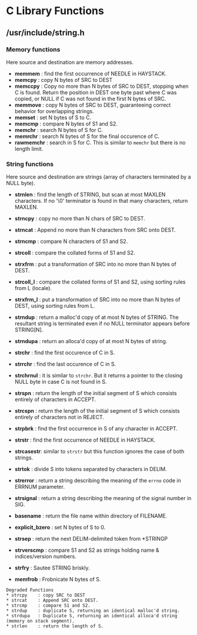 # C Library Functions

## **/usr/include/string.h**

### Memory functions
Here source and destination are memory addresses.  
* **memmem**    : find the first occurrence of NEEDLE in HAYSTACK.
* **memcpy**    : copy N bytes of SRC to DEST  
* **memccpy**   : Copy no more than N bytes of SRC to DEST, stopping when C is found. Return the position in DEST one byte past where C was copied, or NULL if C was not found in the first N bytes of SRC.   
* **memmove**   : copy N bytes of SRC to DEST, guaranteeing correct behavior for overlapping strings.  
* **memset**    : set N bytes of S to C.  
* **memcmp**    : compare N bytes of S1 and S2.  
* **memchr**    : search N bytes of S for C.  
* **memrchr**   : search N bytes of S for the final occurence of C.  
* **rawmemchr** : search in S for C. This is similar to `memchr` but there is no length limit.  

### String functions  
Here source and destination are strings (array of characters terminated by a NULL byte).  

* **strnlen**   : find the length of STRING, but scan at most MAXLEN characters. If no '\0' terminator is found in that many characters, return MAXLEN. 
* **strncpy**   : copy no more than N chars of SRC to DEST. 
* **strncat**   : Append no more than N characters from SRC onto DEST.   
* **strncmp**   : compare N characters of S1 and S2.  

* **strcoll**   : compare the collated forms of S1 and S2.
* **strxfrm**   : put a transformation of SRC into no more than N bytes of DEST.
* **strcoll_l** : compare the collated forms of S1 and S2, using sorting rules from L (locale).
* **strxfrm_l** : put a transformation of SRC into no more than N bytes of DEST, using sorting rules from L.  
  
* **strndup**   : return a malloc'd copy of at most N bytes of STRING. The resultant string is terminated even if no NULL terminator appears before STRING[N].
* **strndupa**  : return an alloca'd copy of at most N bytes of string. 

* **strchr**    : find the first occurence of C in S.  
* **strrchr**   : find the last occurence of C in S.  
* **strchrnul** : it is similar to `strchr`. But it returns a pointer to the closing NULL byte in case C is not found in S. 

* **strspn**    : return the length of the initial segment of S which consists entirely of characters in ACCEPT. 
* **strcspn**   : return the length of the initial segment of S which consists entirely of characters not in REJECT.
* **strpbrk**   : find the first occurrence in S of any character in ACCEPT.

* **strstr**    : find the first occurrence of NEEDLE in HAYSTACK.
* **strcasestr**: similar to `strstr` but this function ignores the case of both strings.  
* **strtok**    : divide S into tokens separated by characters in DELIM.  

* **strerror**          : return a string describing the meaning of the `errno` code in ERRNUM parameter.
* **strsignal**         : return a string describing the meaning of the signal number in SIG.
* **basename**          : return the file name within directory of FILENAME.  
* **explicit_bzero**    : set N bytes of S to 0.  
* **strsep**            : return the next DELIM-delimited token from *STRINGP  
* **strverscmp**        : compare S1 and S2 as strings holding name & indices/version numbers.
* **strfry**            : Sautee STRING briskly.
* **memfrob**           : Frobnicate N bytes of S.


```
Degraded Functions
* strcpy    : copy SRC to DEST
* strcat    : Append SRC onto DEST. 
* strcmp    : compare S1 and S2.  
* strdup    : duplicate S, returning an identical malloc'd string.  
* strdupa   : Duplicate S, returning an identical alloca'd string (memory on stack segment).  
* strlen    : return the length of S.  
```